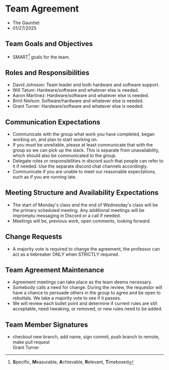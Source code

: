 # Team Agreement

- The Gauntlet
- 01/27/2025

## Team Goals and Objectives

- SMART[^1] goals for the team.

[^1]: **S**pecific, **M**easurable, **A**chievable, **R**elevant, **T**imeboxed

## Roles and Responsibilities

- David Johnson: Team leader and both hardware and software support.
- Will Tatum: Hardware/software and whatever else is needed.
- Aaron Martinez: Hardware/software and whatever else is needed.
- Brint Nielson: Software/hardware and whatever else is needed.
- Grant Turner: Hardware/software and whatever else is needed.

## Communication Expectations

- Communicate with the group what work you have completed, began working on, and plan to start working on.
- If you must be unreliable, please at least communicate that with the group so we can pick up the slack. This is separate from unavailability, which should also be communicated to the group.
- Delegate roles or responsibilities in discord such that people can refer to it if needed.
  Use the separate discord chat channels accordingly.
- Communicate if you are unable to meet our reasonable expectations, such as if you are running late.

## Meeting Structure and Availability Expectations

- The start of Monday's class and the end of Wednesday's class will be the primary scheduled meeting. Any additional meetings will be impromptu messaging in Discord or a call if needed.
- Meetings will be, previous work, open comments, looking forward.

## Change Requests

- A majority vote is required to change the agreement, the professor can act as a tiebreaker ONLY when STRICTLY required.

## Team Agreement Maintenance

- Agreement meetings can take place as the team deems necessary.
- Somebody calls a need for change. During the review, the requestor will have a chance to persuade others in the group to agree and be open to rebuttals. We take a majority vote to see if it passes.
- We will review each bullet point and determine if current rules are still acceptable, need tweaking, or removed, or new rules need to be added.

## Team Member Signatures

- checkout new branch, add name, sign commit, push branch to remote, make pull request  
  Grant Turner
